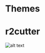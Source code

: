 # Themes
# r2cutter

![alt text](https://github.com/rdbo/Themes/blob/master/imgs/r2cutter_theme.PNG)
